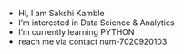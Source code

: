 -  Hi, I am Sakshi Kamble
-  I’m interested in Data Science & Analytics
-  I’m currently learning PYTHON
-  reach me via contact num-7020920103

<!---
KambleSakshii/KambleSakshii is a ✨ special ✨ repository because its `README.md` (this file) appears on your GitHub profile.
You can click the Preview link to take a look at your changes.
--->
